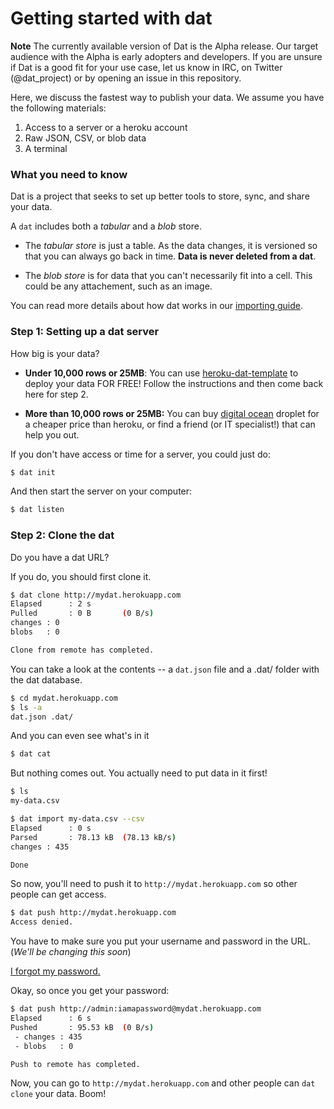 # Getting started with dat

**Note** The currently available version of Dat is the Alpha release. Our target audience with the Alpha is early adopters and developers. If you are unsure if Dat is a good fit for your use case, let us know in IRC, on Twitter (@dat_project) or by opening an issue in this repository.

Here, we discuss the fastest way to publish your data. We assume you have the following materials:

  1. Access to a server or a heroku account
  2. Raw JSON, CSV, or blob data
  3. A terminal

### What you need to know

Dat is a project that seeks to set up better tools to store, sync, and share your data.

A `dat` includes both a *tabular* and a *blob* store.

* The *tabular store* is just a table. As the data changes, it is versioned so that you can always go back in time. **Data is never deleted from a dat**.

* The *blob store* is for data that you can't necessarily fit into a cell. This could be any attachement, such as an image.

You can read more details about how dat works in our [importing guide](https://github.com/maxogden/dat/blob/master/docs/importing.md).


### Step 1: Setting up a dat server

How big is your data?

  * **Under 10,000 rows or 25MB**: You can use [heroku-dat-template](https://github.com/bmpvieira/heroku-dat-template/blob/master/README.md) to deploy your data FOR FREE! Follow the instructions and then come back here for step 2.

  * **More than 10,000 rows or 25MB:**  You can buy [digital ocean](https://www.digitalocean.com/) droplet for a cheaper price than heroku, or find a friend (or IT specialist!) that can help you out.


If you don't have access or time for a server, you could just do:

  ```bash
  $ dat init
  ```

And then start the server on your computer:

  ```bash
  $ dat listen
  ```

### Step 2: Clone the dat

Do you have a dat URL?

If you do, you should first clone it.

  ```bash
  $ dat clone http://mydat.herokuapp.com
  Elapsed      : 2 s
  Pulled       : 0 B       (0 B/s)
  changes : 0
  blobs   : 0

  Clone from remote has completed.
  ```

You can take a look at the contents -- a `dat.json` file and a .dat/ folder with the dat database.

  ```bash
  $ cd mydat.herokuapp.com
  $ ls -a
  dat.json .dat/
  ```

And you can even see what's in it

  ```bash
  $ dat cat

  ```

But nothing comes out. You actually need to put data in it first!

  ```bash
  $ ls
  my-data.csv

  $ dat import my-data.csv --csv
  Elapsed      : 0 s
  Parsed       : 78.13 kB  (78.13 kB/s)
  changes : 435

  Done
  ```

So now, you'll need to push it to `http://mydat.herokuapp.com` so other people can get access.

  ```bash
  $ dat push http://mydat.herokuapp.com
  Access denied.
  ```

You have to make sure you put your username and password in the URL. (*We'll be changing this soon*)

[I forgot my password.](https://github.com/maxogden/dat/blob/master/docs/forgot-password.md)

Okay, so once you get your password:

  ```bash
  $ dat push http://admin:iamapassword@mydat.herokuapp.com
  Elapsed      : 6 s
  Pushed       : 95.53 kB  (0 B/s)
   - changes : 435
   - blobs   : 0

  Push to remote has completed.
  ```

Now, you can go to `http://mydat.herokuapp.com` and other people can `dat clone` your data. Boom!







